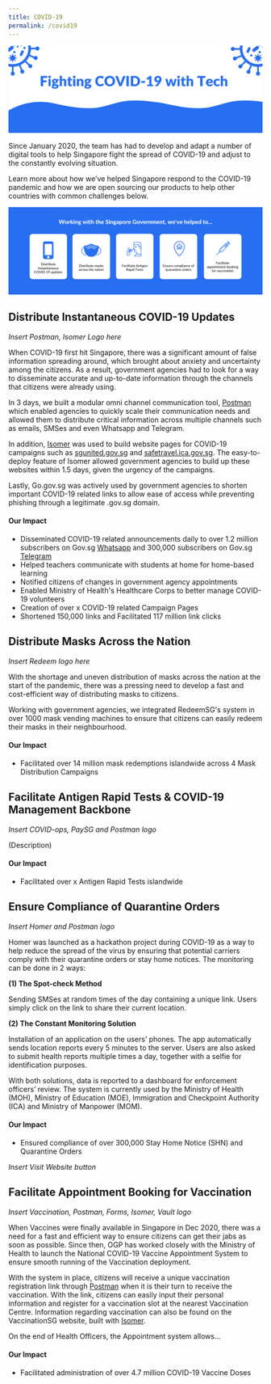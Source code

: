 ```yaml
---
title: COVID-19
permalink: /covid19
---
```

![Alt text for image on Isomer site](/images/covid-banner.png)

Since January 2020, the team has had to develop and adapt a number of digital tools to help Singapore fight the spread of COVID-19 and adjust to the constantly evolving situation. 

Learn more about how we’ve helped Singapore respond to the COVID-19 pandemic and how we are open sourcing our products to help other countries with common challenges below.

![Alt text for image on Isomer site](/images/covid-1.png)

## Distribute Instantaneous COVID-19 Updates

*Insert  Postman, Isomer Logo here*

When COVID-19 first hit Singapore, there was a significant amount of false information spreading around, which brought about anxiety and uncertainty among the citizens. As a result, government agencies had to look for a way to disseminate accurate and up-to-date information through the channels that citizens were already using. 

In 3 days, we built a modular omni channel communication tool, [Postman](https://www.open.gov.sg/products/postman/) which enabled agencies to quickly scale their communication needs and allowed them to distribute critical information across multiple channels such as emails, SMSes and even Whatsapp and Telegram.

In addition, [Isomer](https://www.open.gov.sg/products/isomer/) was used to build website pages for COVID-19 campaigns such as [sgunited.gov.sg](sgunited.gov.sg) and [safetravel.ica.gov.sg](safetravel.ica.gov.sg). The easy-to-deploy feature of Isomer allowed government agencies to build up these websites within 1.5 days, given the urgency of the campaigns.

Lastly, Go.gov.sg was actively used by government agencies to shorten important COVID-19 related links to allow ease of access while preventing phishing through a legitimate .gov.sg domain.

#### Our Impact
* Disseminated COVID-19 related announcements daily to over 1.2 million subscribers on Gov.sg [Whatsapp](https://go.gov.sg/whatsapp) and 300,000 subscribers on Gov.sg [Telegram](https://t.me/Govsg)
* Helped teachers communicate with students at home for home-based learning
* Notified citizens of changes in government agency appointments
* Enabled Ministry of Health's Healthcare Corps to better manage COVID-19 volunteers
* Creation of over x COVID-19 related Campaign Pages
* Shortened 150,000 links and Facilitated 117 million link clicks 

## Distribute Masks Across the Nation

*Insert Redeem logo here*

With the shortage and uneven distribution of masks across the nation at the start of the pandemic, there was a pressing need to develop a fast and cost-efficient way of distributing masks to citizens.

Working with government agencies, we integrated RedeemSG's system in over 1000 mask vending machines to ensure that citizens can easily redeem their masks in their neighbourhood. 

#### Our Impact
* Facilitated over 14 million mask redemptions islandwide across 4 Mask Distribution Campaigns

## Facilitate Antigen Rapid Tests & COVID-19 Management Backbone

*Insert COVID-ops, PaySG and Postman logo*

(Description)

#### Our Impact
* Facilitated over x Antigen Rapid Tests islandwide

## Ensure Compliance of Quarantine Orders

*Insert Homer and Postman logo*

Homer was launched as a hackathon project during COVID-19 as a way to help reduce the spread of the virus by ensuring that potential carriers comply with their quarantine orders or stay home notices. The monitoring can be done in 2 ways: 

**(1) The Spot-check Method**

Sending SMSes at random times of the day containing a unique link. Users simply click on the link to share their current location.

**(2) The Constant Monitoring Solution**

Installation of an application on the users’ phones. The app automatically sends location reports every 5 minutes to the server. Users are also asked to submit health reports multiple times a day, together with a selfie for identification purposes.

With both solutions, data is reported to a dashboard for enforcement officers’ review. The system is currently used by the Ministry of Health (MOH), Ministry of Education (MOE), Immigration and Checkpoint Authority (ICA) and Ministry of Manpower (MOM).


#### Our Impact
* Ensured compliance of over 300,000 Stay Home Notice (SHN) and Quarantine Orders

*Insert Visit Website button*

## Facilitate Appointment Booking for Vaccination

*Insert Vaccination, Postman, Forms, Isomer, Vault logo*

When Vaccines were finally available in Singapore in Dec 2020, there was a need for a fast and efficient way to ensure citizens can get their jabs as soon as possible. Since then, OGP has worked closely with the Ministry of Health to launch the National COVID-19 Vaccine Appointment System to ensure smooth running of the Vaccination deployment.

With the system in place, citizens will receive a unique vaccination registration link through [Postman](https://www.open.gov.sg/products/postman/) when it is their turn to receive the vaccination. With the link, citizens can easily input their personal information and register for a vaccination slot at the nearest Vaccination Centre. Information regarding vaccination can also be found on the VaccinationSG website, built with [Isomer](https://www.open.gov.sg/products/isomer/).

On the end of Health Officers, the Appointment system allows...

#### Our Impact
* Facilitated administration of over 4.7 million COVID-19 Vaccine Doses